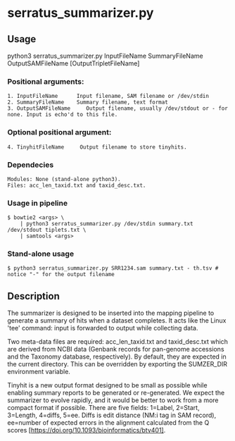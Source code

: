 # serratus_summarizer.py

## Usage

python3 serratus_summarizer.py InputFileName SummaryFileName OutputSAMFileName [OutputTripletFileName]
    
### Positional arguments:
    1. InputFileName      Input filename, SAM filename or /dev/stdin
    2. SummaryFileName    Summary filename, text format
    3. OutputSAMFileName     Output filename, usually /dev/stdout or - for none. Input is echo'd to this file.
    
### Optional positional argument:
    4. TinyhitFileName     Output filename to store tinyhits.
    
### Dependecies
    Modules: None (stand-alone python3).
    Files: acc_len_taxid.txt and taxid_desc.txt.

### Usage in pipeline

    $ bowtie2 <args> \
        | python3 serratus_summarizer.py /dev/stdin summary.txt /dev/stdout tiplets.txt \
        | samtools <args>

### Stand-alone usage

    $ python3 serratus_summarizer.py SRR1234.sam summary.txt - th.tsv # notice "-" for the output filename

## Description

The summarizer is designed to be inserted into the mapping pipeline to generate a summary of hits when a dataset completes. It acts like the Linux 'tee' command: input is forwarded to output while collecting data.

Two meta-data files are required: acc_len_taxid.txt and taxid_desc.txt which are derived from NCBI data (Genbank records for pan-genome accessions and the Taxonomy database, respectively). By default, they are expected in the current directory. This can be overridden by exporting the SUMZER_DIR environment variable.

Tinyhit is a new output format designed to be small as possible while enabling summary reports to be generated or re-generated. We expect the summarizer to evolve rapidly, and it would be better to work from a more compact format if possible. There are five fields: 1=Label, 2=Start, 3=Length, 4=diffs, 5=ee. Diffs is edit distance (NM:i tag in SAM record), ee=number of expected errors in the alignment calculated from the Q scores [https://doi.org/10.1093/bioinformatics/btv401].

